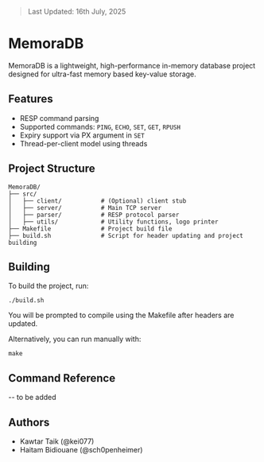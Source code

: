> Last Updated: 16th July, 2025
# MemoraDB

MemoraDB is a lightweight, high-performance in-memory database project designed for ultra-fast memory based key-value storage.

## Features

- RESP command parsing
- Supported commands: `PING`, `ECHO`, `SET`, `GET`, `RPUSH`
- Expiry support via PX argument in `SET`
- Thread-per-client model using threads

## Project Structure

```
MemoraDB/
├── src/
│   ├── client/           # (Optional) client stub
│   ├── server/           # Main TCP server 
│   ├── parser/           # RESP protocol parser
│   ├── utils/            # Utility functions, logo printer
├── Makefile              # Project build file
├── build.sh              # Script for header updating and project building
```

## Building

To build the project, run:

```
./build.sh
```

You will be prompted to compile using the Makefile after headers are updated.

Alternatively, you can run manually with:

```
make
```

## Command Reference

-- to be added 

## Authors

- Kawtar Taik (@kei077)
- Haitam Bidiouane (@sch0penheimer)

